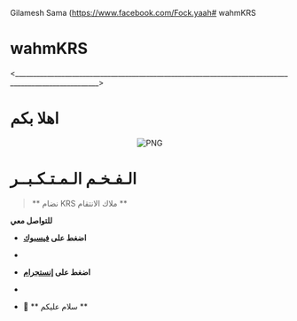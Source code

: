 Gilamesh Sama
(https://www.facebook.com/Fock.yaah# wahmKRS
# wahmKRS
<______________________________________________________________________________________________________>
<h1> اهلا بكم </h1> 

<p align="center">
    <img align="center" alt="PNG" src="https://i.postimg.cc/fWt1tpDw/fate-grand.gif" />
</p> 
<h1>الـفـخـم الـمـتـكـبــر</h1>

>  ** نضام KRS  ملاك الانتقام **



**للتواصل معي**


-  **اضغط على [فيسبوك](https://www.facebook.com/arrogant3j?mibextid=ZbWKwL)**
-  
-  **اضغط على [إنستجرام](https://www.instagram.com/arrogant3j?igsh=eG0wY3VqOWVjMjYy)**
-  

- 🍁 ** سلام عليكم **
